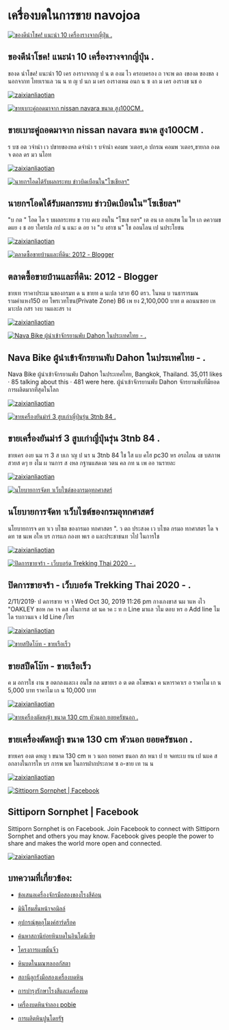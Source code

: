 # เครื่องบดในการขาย navojoa
<a href="https://mnn.zoosnet.net/LR/Chatpre.aspx?id=MNN94995150&p=https://topgrinding.com/" target="_blank">![ของดีนำโชค! แนะนำ 10 เครื่องรางจากญี่ปุ่น .](https://github.com/technlg/images/blob/main/52.jpg)</a>
## ของดีนำโชค! แนะนำ 10 เครื่องรางจากญี่ปุ่น .
ของด นำโชค! แนะนำ 10 เคร องรางจากญ ป น ต องม ไว ครอบครอง ถ าจะพ ดถ งของด ของขล ง นอกจากท ไทยเราแล วน น ท ญ ป นก ม เคร องรางเหม อนก น ซ งก ม เคร องรางข นช อ 
<a href="https://mnn.zoosnet.net/LR/Chatpre.aspx?id=MNN94995150&p=https://topgrinding.com/" target="_blank"><img src="https://github.com/technlg/images/raw/main/chat11.jpg" alt="zaixianliaotian"/></a><a href="//whatsapp.shibangsoft.com/WhatsApp.php" ><img src="https://github.com/technlg/images/raw/main/chat11.png" alt=""></a>
<a href="https://mnn.zoosnet.net/LR/Chatpre.aspx?id=MNN94995150&p=https://topgrinding.com/" target="_blank">![ขายเบาะคู่ถอดมาจาก nissan navara ขนาด สูง100CM .](https://github.com/technlg/images/blob/main/9.jpg)</a>
## ขายเบาะคู่ถอดมาจาก nissan navara ขนาด สูง100CM .
ร บซ อต วจำนำ เว ปขายของหล ดจำนำ ร บจำนำ คอมพ วเตอร,อ ปกรณ คอมพ วเตอร,ขายกล องด จ ตอล  ดร มว นไอท
<a href="https://mnn.zoosnet.net/LR/Chatpre.aspx?id=MNN94995150&p=https://topgrinding.com/" target="_blank"><img src="https://github.com/technlg/images/raw/main/chat11.jpg" alt="zaixianliaotian"/></a><a href="//whatsapp.shibangsoft.com/WhatsApp.php" ><img src="https://github.com/technlg/images/raw/main/chat11.png" alt=""></a>
<a href="https://mnn.zoosnet.net/LR/Chatpre.aspx?id=MNN94995150&p=https://topgrinding.com/" target="_blank">![นายกฯโอดได้รับผลกระทบ ข่าวบิดเบือนใน"โซเชียลฯ"](https://github.com/technlg/images/blob/main/1.jpg)</a>
## นายกฯโอดได้รับผลกระทบ ข่าวบิดเบือนใน"โซเชียลฯ"
"บ กต " โอด ได ร บผลกระทบ ข าวบ ดเบ อนใน "โซเช ยลฯ" เต อน เล อกเสพ ไม ให เก ดความข ดแย ง ช อย าใครปล กป น แนะ ด อย าง "บ งฮาซ น" ใช ออนไลน เป นประโยชน
<a href="https://mnn.zoosnet.net/LR/Chatpre.aspx?id=MNN94995150&p=https://topgrinding.com/" target="_blank"><img src="https://github.com/technlg/images/raw/main/chat11.jpg" alt="zaixianliaotian"/></a><a href="//whatsapp.shibangsoft.com/WhatsApp.php" ><img src="https://github.com/technlg/images/raw/main/chat11.png" alt=""></a>
<a href="https://mnn.zoosnet.net/LR/Chatpre.aspx?id=MNN94995150&p=https://topgrinding.com/" target="_blank">![ตลาดซื้อขายบ้านและที่ดิน: 2012 - Blogger](https://github.com/technlg/images/blob/main/1.jpg)</a>
## ตลาดซื้อขายบ้านและที่ดิน: 2012 - Blogger
ขายเท าราคาประเม นของกรมท ด น ขายท ด นเปล าสวย 60 ตรว. ในหม บ านธารารมณ รามคำแหง150 อย ไพรเวทโซน(Private Zone) B6 เพ ยง 2,100,000 บาท ต ดถนนซอย เหมาะปล กสร างบ านและสร าง 
<a href="https://mnn.zoosnet.net/LR/Chatpre.aspx?id=MNN94995150&p=https://topgrinding.com/" target="_blank"><img src="https://github.com/technlg/images/raw/main/chat11.jpg" alt="zaixianliaotian"/></a><a href="//whatsapp.shibangsoft.com/WhatsApp.php" ><img src="https://github.com/technlg/images/raw/main/chat11.png" alt=""></a>
<a href="https://mnn.zoosnet.net/LR/Chatpre.aspx?id=MNN94995150&p=https://topgrinding.com/" target="_blank">![Nava Bike ผู้นำเข้าจักรยานพับ Dahon ในประเทศไทย - .](https://github.com/technlg/images/blob/main/14.jpg)</a>
## Nava Bike ผู้นำเข้าจักรยานพับ Dahon ในประเทศไทย - .
Nava Bike ผู้นำเข้าจักรยานพับ Dahon ในประเทศไทย, Bangkok, Thailand. 35,011 likes · 85 talking about this · 481 were here. ผู้นำเข้าจักรยานพับ Dahon จักรยานพับที่มียอดการผลิตมากที่สุดในโลก
<a href="https://mnn.zoosnet.net/LR/Chatpre.aspx?id=MNN94995150&p=https://topgrinding.com/" target="_blank"><img src="https://github.com/technlg/images/raw/main/chat11.jpg" alt="zaixianliaotian"/></a><a href="//whatsapp.shibangsoft.com/WhatsApp.php" ><img src="https://github.com/technlg/images/raw/main/chat11.png" alt=""></a>
<a href="https://mnn.zoosnet.net/LR/Chatpre.aspx?id=MNN94995150&p=https://topgrinding.com/" target="_blank">![ขายเครื่องยันม่าร์ 3 สูบเก่าญี่ปุ่นรุ่น 3tnb 84 .](https://github.com/technlg/images/blob/main/35.jpg)</a>
## ขายเครื่องยันม่าร์ 3 สูบเก่าญี่ปุ่นรุ่น 3tnb 84 .
ขายเคร องย นม าร 3 ส บเก าญ ป นร น 3tnb 84 ใช ใส แบ คโฮ pc30 หร อรถไถน งข บสภาพสวยส ดๆ  ย งไม ผ านการ ส งหล กฐานแสดงต วตน คล กท น เพ ออ านรายละ 
<a href="https://mnn.zoosnet.net/LR/Chatpre.aspx?id=MNN94995150&p=https://topgrinding.com/" target="_blank"><img src="https://github.com/technlg/images/raw/main/chat11.jpg" alt="zaixianliaotian"/></a><a href="//whatsapp.shibangsoft.com/WhatsApp.php" ><img src="https://github.com/technlg/images/raw/main/chat11.png" alt=""></a>
<a href="https://mnn.zoosnet.net/LR/Chatpre.aspx?id=MNN94995150&p=https://topgrinding.com/" target="_blank">![นโยบายการจัดท าเว็บไซต์ของกรมอุทกศาสตร์](https://github.com/technlg/images/blob/main/33.jpg)</a>
## นโยบายการจัดท าเว็บไซต์ของกรมอุทกศาสตร์
นโยบายการจ ดท าเว บไซต ของกรมอ ทกศาสตร ". ว ตถ ประสงค เว บไซต กรมอ ทกศาสตร ได จ ดท าข นเพ อให บร การแก กองท พเร อ และประชาชนท วไป ในการใช
<a href="https://mnn.zoosnet.net/LR/Chatpre.aspx?id=MNN94995150&p=https://topgrinding.com/" target="_blank"><img src="https://github.com/technlg/images/raw/main/chat11.jpg" alt="zaixianliaotian"/></a><a href="//whatsapp.shibangsoft.com/WhatsApp.php" ><img src="https://github.com/technlg/images/raw/main/chat11.png" alt=""></a>
<a href="https://mnn.zoosnet.net/LR/Chatpre.aspx?id=MNN94995150&p=https://topgrinding.com/" target="_blank">![ปิดการขายจร้า - เว็บบอร์ด Trekking Thai 2020 - .](https://github.com/technlg/images/blob/main/1.jpg)</a>
## ปิดการขายจร้า - เว็บบอร์ด Trekking Thai 2020 - .
2/11/2019· ป ดการขาย จร า Wed Oct 30, 2019 11:26 pm กางเกงขาส นผ าแห งไว "OAKLEY  ขอห กค าจ ดส งในการส งส นค าค ะ ท ก Line มาแล วไม ตอบ หร อ Add line ไม ได รบกวนแจ ง Id Line /โทร 
<a href="https://mnn.zoosnet.net/LR/Chatpre.aspx?id=MNN94995150&p=https://topgrinding.com/" target="_blank"><img src="https://github.com/technlg/images/raw/main/chat11.jpg" alt="zaixianliaotian"/></a><a href="//whatsapp.shibangsoft.com/WhatsApp.php" ><img src="https://github.com/technlg/images/raw/main/chat11.png" alt=""></a>
<a href="https://mnn.zoosnet.net/LR/Chatpre.aspx?id=MNN94995150&p=https://topgrinding.com/" target="_blank">![ขายสปีดโบ๊ท - ขายเรือเร็ว](https://github.com/technlg/images/blob/main/13.jpg)</a>
## ขายสปีดโบ๊ท - ขายเรือเร็ว
ค ม อการใช งาน ข อตกลงและเง อนไข กล มขายเร อ ต ดต อโฆษณา ค นหาราคาเร อ ราคาไม เก น 5,000 บาท ราคาไม เก น 10,000 บาท
<a href="https://mnn.zoosnet.net/LR/Chatpre.aspx?id=MNN94995150&p=https://topgrinding.com/" target="_blank"><img src="https://github.com/technlg/images/raw/main/chat11.jpg" alt="zaixianliaotian"/></a><a href="//whatsapp.shibangsoft.com/WhatsApp.php" ><img src="https://github.com/technlg/images/raw/main/chat11.png" alt=""></a>
<a href="https://mnn.zoosnet.net/LR/Chatpre.aspx?id=MNN94995150&p=https://topgrinding.com/" target="_blank">![ขายเครื่องตัดหญ้า ขนาด 130 cm หัวนอก ยอยครัชนอก .](https://github.com/technlg/images/blob/main/35.jpg)</a>
## ขายเครื่องตัดหญ้า ขนาด 130 cm หัวนอก ยอยครัชนอก .
ขายเคร องต ดหญ า ขนาด 130 cm ห ว นอก ยอยคร ชนอก สก หนา ป ท จดทะเบ ยน   เป นแค ส อกลางในการให บร การพ นท ในการฝากประกาศ ซ อ-ขาย เท าน น 
<a href="https://mnn.zoosnet.net/LR/Chatpre.aspx?id=MNN94995150&p=https://topgrinding.com/" target="_blank"><img src="https://github.com/technlg/images/raw/main/chat11.jpg" alt="zaixianliaotian"/></a><a href="//whatsapp.shibangsoft.com/WhatsApp.php" ><img src="https://github.com/technlg/images/raw/main/chat11.png" alt=""></a>
<a href="https://mnn.zoosnet.net/LR/Chatpre.aspx?id=MNN94995150&p=https://topgrinding.com/" target="_blank">![Sittiporn Sornphet | Facebook](https://github.com/technlg/images/blob/main/26.jpg)</a>
## Sittiporn Sornphet | Facebook
Sittiporn Sornphet is on Facebook. Join Facebook to connect with Sittiporn Sornphet and others you may know. Facebook gives people the power to share and makes the world more open and connected.
<a href="https://mnn.zoosnet.net/LR/Chatpre.aspx?id=MNN94995150&p=https://topgrinding.com/" target="_blank"><img src="https://github.com/technlg/images/raw/main/chat11.jpg" alt="zaixianliaotian"/></a><a href="//whatsapp.shibangsoft.com/WhatsApp.php" ><img src="https://github.com/technlg/images/raw/main/chat11.png" alt=""></a>
## บทความที่เกี่ยวข้อง:
* [ข้อเสนอเครื่องจักรมือสองของโรงสีค้อน](%E0%B8%82%E0%B9%89%E0%B8%AD%E0%B9%80%E0%B8%AA%E0%B8%99%E0%B8%AD%E0%B9%80%E0%B8%84%E0%B8%A3%E0%B8%B7%E0%B9%88%E0%B8%AD%E0%B8%87%E0%B8%88%E0%B8%B1%E0%B8%81%E0%B8%A3%E0%B8%A1%E0%B8%B7%E0%B8%AD%E0%B8%AA%E0%B8%AD%E0%B8%87%E0%B8%82%E0%B8%AD%E0%B8%87%E0%B9%82%E0%B8%A3%E0%B8%87%E0%B8%AA%E0%B8%B5%E0%B8%84%E0%B9%89%E0%B8%AD%E0%B8%99.md)
* [มินิโฮมสั่นหน้าจอมิลล์](%E0%B8%A1%E0%B8%B4%E0%B8%99%E0%B8%B4%E0%B9%82%E0%B8%AE%E0%B8%A1%E0%B8%AA%E0%B8%B1%E0%B9%88%E0%B8%99%E0%B8%AB%E0%B8%99%E0%B9%89%E0%B8%B2%E0%B8%88%E0%B8%AD%E0%B8%A1%E0%B8%B4%E0%B8%A5%E0%B8%A5%E0%B9%8C.md)
* [อุปกรณ์ขุดอุโมงค์ฮาร์ดร็อค](%E0%B8%AD%E0%B8%B8%E0%B8%9B%E0%B8%81%E0%B8%A3%E0%B8%93%E0%B9%8C%E0%B8%82%E0%B8%B8%E0%B8%94%E0%B8%AD%E0%B8%B8%E0%B9%82%E0%B8%A1%E0%B8%87%E0%B8%84%E0%B9%8C%E0%B8%AE%E0%B8%B2%E0%B8%A3%E0%B9%8C%E0%B8%94%E0%B8%A3%E0%B9%87%E0%B8%AD%E0%B8%84.md)
* [ค้นหาสถานีย่อยหินบดในอินโดนีเซีย](%E0%B8%84%E0%B9%89%E0%B8%99%E0%B8%AB%E0%B8%B2%E0%B8%AA%E0%B8%96%E0%B8%B2%E0%B8%99%E0%B8%B5%E0%B8%A2%E0%B9%88%E0%B8%AD%E0%B8%A2%E0%B8%AB%E0%B8%B4%E0%B8%99%E0%B8%9A%E0%B8%94%E0%B9%83%E0%B8%99%E0%B8%AD%E0%B8%B4%E0%B8%99%E0%B9%82%E0%B8%94%E0%B8%99%E0%B8%B5%E0%B9%80%E0%B8%8B%E0%B8%B5%E0%B8%A2.md)
* [โครงการผงขมิ้นจิ๋ว](%E0%B9%82%E0%B8%84%E0%B8%A3%E0%B8%87%E0%B8%81%E0%B8%B2%E0%B8%A3%E0%B8%9C%E0%B8%87%E0%B8%82%E0%B8%A1%E0%B8%B4%E0%B9%89%E0%B8%99%E0%B8%88%E0%B8%B4%E0%B9%8B%E0%B8%A7.md)
* [หินบดในมณฑลออกัสตา](%E0%B8%AB%E0%B8%B4%E0%B8%99%E0%B8%9A%E0%B8%94%E0%B9%83%E0%B8%99%E0%B8%A1%E0%B8%93%E0%B8%91%E0%B8%A5%E0%B8%AD%E0%B8%AD%E0%B8%81%E0%B8%B1%E0%B8%AA%E0%B8%95%E0%B8%B2.md)
* [สถานีลูกรังมือสองเครื่องบดหิน](%E0%B8%AA%E0%B8%96%E0%B8%B2%E0%B8%99%E0%B8%B5%E0%B8%A5%E0%B8%B9%E0%B8%81%E0%B8%A3%E0%B8%B1%E0%B8%87%E0%B8%A1%E0%B8%B7%E0%B8%AD%E0%B8%AA%E0%B8%AD%E0%B8%87%E0%B9%80%E0%B8%84%E0%B8%A3%E0%B8%B7%E0%B9%88%E0%B8%AD%E0%B8%87%E0%B8%9A%E0%B8%94%E0%B8%AB%E0%B8%B4%E0%B8%99.md)
* [การบำรุงรักษาโรงสีและเครื่องบด](%E0%B8%81%E0%B8%B2%E0%B8%A3%E0%B8%9A%E0%B8%B3%E0%B8%A3%E0%B8%B8%E0%B8%87%E0%B8%A3%E0%B8%B1%E0%B8%81%E0%B8%A9%E0%B8%B2%E0%B9%82%E0%B8%A3%E0%B8%87%E0%B8%AA%E0%B8%B5%E0%B9%81%E0%B8%A5%E0%B8%B0%E0%B9%80%E0%B8%84%E0%B8%A3%E0%B8%B7%E0%B9%88%E0%B8%AD%E0%B8%87%E0%B8%9A%E0%B8%94.md)
* [เครื่องบดหินจำลอง pobie](%E0%B9%80%E0%B8%84%E0%B8%A3%E0%B8%B7%E0%B9%88%E0%B8%AD%E0%B8%87%E0%B8%9A%E0%B8%94%E0%B8%AB%E0%B8%B4%E0%B8%99%E0%B8%88%E0%B8%B3%E0%B8%A5%E0%B8%AD%E0%B8%87%20pobie.md)
* [การผลิตหินปูนโดยรัฐ](%E0%B8%81%E0%B8%B2%E0%B8%A3%E0%B8%9C%E0%B8%A5%E0%B8%B4%E0%B8%95%E0%B8%AB%E0%B8%B4%E0%B8%99%E0%B8%9B%E0%B8%B9%E0%B8%99%E0%B9%82%E0%B8%94%E0%B8%A2%E0%B8%A3%E0%B8%B1%E0%B8%90.md)

